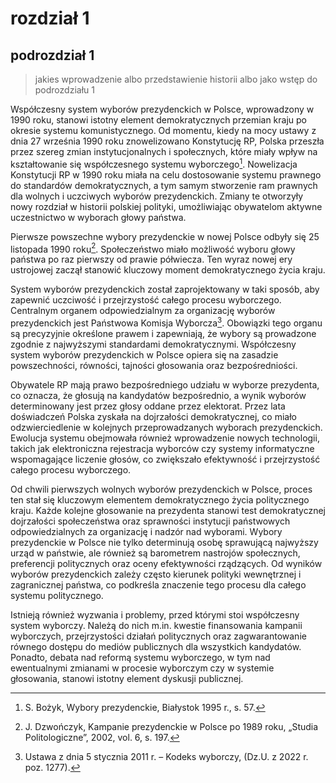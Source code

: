 # rozdział 1

## podrozdział 1

> jakies wprowadzenie albo przedstawienie historii albo jako wstęp do podrozdziału 1

Współczesny system wyborów prezydenckich w Polsce, wprowadzony w 1990 roku, stanowi istotny element demokratycznych przemian kraju po okresie systemu komunistycznego. Od momentu, kiedy na mocy ustawy z dnia 27 września 1990 roku znowelizowano Konstytucję RP, Polska przeszła przez szereg zmian instytucjonalnych i społecznych, które miały wpływ na kształtowanie się współczesnego systemu wyborczego[^1]. Nowelizacja Konstytucji RP w 1990 roku miała na celu dostosowanie systemu prawnego do standardów demokratycznych, a tym samym stworzenie ram prawnych dla wolnych i uczciwych wyborów prezydenckich. Zmiany te otworzyły nowy rozdział w historii polskiej polityki, umożliwiając obywatelom aktywne uczestnictwo w wyborach głowy państwa.

[^1]: S. Bożyk, Wybory prezydenckie, Białystok 1995 r., s. 57.

Pierwsze powszechne wybory prezydenckie w nowej Polsce odbyły się 25 listopada 1990 roku[^2]. Społeczeństwo miało możliwość wyboru głowy państwa po raz pierwszy od prawie półwiecza. Ten wyraz nowej ery ustrojowej zaczął stanowić kluczowy moment demokratycznego życia kraju. 

[^2]: J. Dzwończyk, Kampanie prezydenckie w Polsce po 1989 roku, „Studia Politologiczne”, 2002, vol. 6, s. 197.

System wyborów prezydenckich został zaprojektowany w taki sposób, aby zapewnić uczciwość i przejrzystość całego procesu wyborczego. Centralnym organem odpowiedzialnym za organizację wyborów prezydenckich jest Państwowa Komisja Wyborcza[^3]. Obowiązki tego organu są precyzyjnie określone prawem i zapewniają, że wybory są prowadzone zgodnie z najwyższymi standardami demokratycznymi. Współczesny system wyborów prezydenckich w Polsce opiera się na zasadzie powszechności, równości, tajności głosowania oraz bezpośredniości. 

[^3]: Ustawa z dnia 5 stycznia 2011 r. – Kodeks wyborczy, (Dz.U. z 2022 r. poz. 1277).

Obywatele RP mają prawo bezpośredniego udziału w wyborze prezydenta, co oznacza, że głosują na kandydatów bezpośrednio, a wynik wyborów determinowany jest przez głosy oddane przez elektorat. Przez lata doświadczeń Polska zyskała na dojrzałości demokratycznej, co miało odzwierciedlenie w kolejnych przeprowadzanych wyborach prezydenckich. Ewolucja systemu obejmowała również wprowadzenie nowych technologii, takich jak elektroniczna rejestracja wyborców czy systemy informatyczne wspomagające liczenie głosów, co zwiększało efektywność i przejrzystość całego procesu wyborczego.

Od chwili pierwszych wolnych wyborów prezydenckich w Polsce, proces ten stał się kluczowym elementem demokratycznego życia politycznego kraju. Każde kolejne głosowanie na prezydenta stanowi test demokratycznej dojrzałości społeczeństwa oraz sprawności instytucji państwowych odpowiedzialnych za organizację i nadzór nad wyborami. Wybory prezydenckie w Polsce nie tylko determinują osobę sprawującą najwyższy urząd w państwie, ale również są barometrem nastrojów społecznych, preferencji politycznych oraz oceny efektywności rządzących. Od wyników wyborów prezydenckich zależy często kierunek polityki wewnętrznej i zagranicznej państwa, co podkreśla znaczenie tego procesu dla całego systemu politycznego.

Istnieją również wyzwania i problemy, przed którymi stoi współczesny system wyborczy. Należą do nich m.in. kwestie finansowania kampanii wyborczych, przejrzystości działań politycznych oraz zagwarantowanie równego dostępu do mediów publicznych dla wszystkich kandydatów. Ponadto, debata nad reformą systemu wyborczego, w tym nad ewentualnymi zmianami w procesie wyborczym czy w systemie głosowania, stanowi istotny element dyskusji publicznej. 
